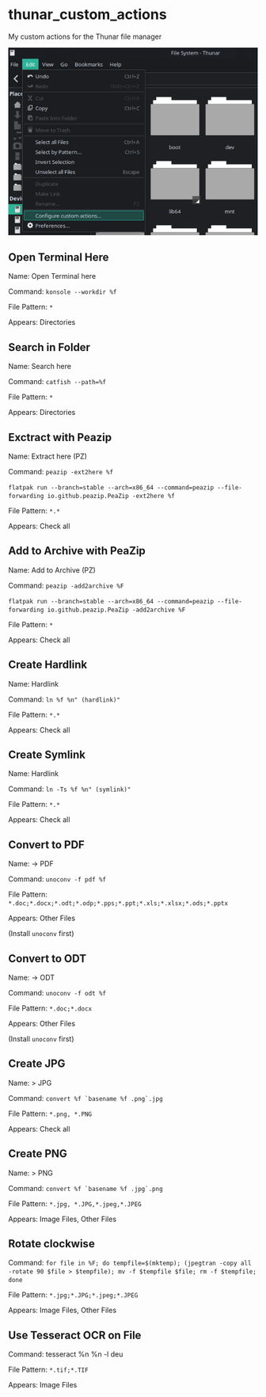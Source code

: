 # thunar_custom_actions
My custom actions for the Thunar file manager

![Thunar](https://raw.githubusercontent.com/savetier/thunar_custom_actions/main/thunar.png)


## Open Terminal Here

Name: Open Terminal here

Command: ```konsole --workdir %f```

File Pattern: ```*```

Appears: Directories

## Search in Folder

Name: Search here

Command: ```catfish --path=%f```

File Pattern: ```*```

Appears: Directories


## Exctract with Peazip

Name: Extract here (PZ)

Command: ```peazip -ext2here %f```

```flatpak run --branch=stable --arch=x86_64 --command=peazip --file-forwarding io.github.peazip.PeaZip -ext2here %f```

File Pattern: ```*.*```

Appears: Check all

## Add to Archive with PeaZip

Name: Add to Archive (PZ)

Command: ```peazip -add2archive %F```

```flatpak run --branch=stable --arch=x86_64 --command=peazip --file-forwarding io.github.peazip.PeaZip -add2archive %F```

File Pattern: ```*```

Appears: Check all

## Create Hardlink

Name: Hardlink

Command: ```ln %f %n" (hardlink)"```

File Pattern: ```*.*```

Appears: Check all

## Create Symlink

Name: Hardlink

Command: ```ln -Ts %f %n" (symlink)"```

File Pattern: ```*.*```

Appears: Check all

## Convert to PDF

Name: -> PDF

Command: ```unoconv -f pdf %f```

File Pattern: ```*.doc;*.docx;*.odt;*.odp;*.pps;*.ppt;*.xls;*.xlsx;*.ods;*.pptx```

Appears: Other Files

(Install ```unoconv``` first)

## Convert to ODT

Name: -> ODT

Command: ```unoconv -f odt %f```

File Pattern: ```*.doc;*.docx```

Appears: Other Files

(Install ```unoconv``` first)

## Create JPG

Name: > JPG

Command: ```convert %f `basename %f .png`.jpg```

File Pattern: ```*.png, *.PNG```

Appears: Check all

## Create PNG

Name: > PNG

Command: ```convert %f `basename %f .jpg`.png```

File Pattern: ```*.jpg, *.JPG,*.jpeg,*.JPEG```

Appears: Image Files, Other Files

## Rotate clockwise

Command: ```for file in %F; do tempfile=$(mktemp); (jpegtran -copy all -rotate 90 $file > $tempfile); mv -f $tempfile $file; rm -f $tempfile; done```

File Pattern: ```*.jpg;*.JPG;*.jpeg;*.JPEG```

Appears: Image Files, Other Files

## Use Tesseract OCR on File

Command: tesseract %n %n -l deu

File Pattern: ```*.tif;*.TIF```

Appears: Image Files

